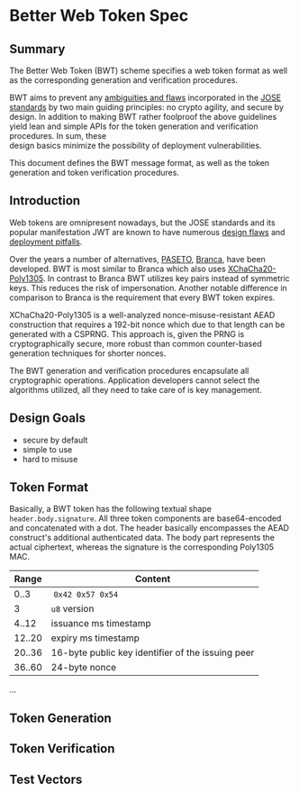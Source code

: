 # Better Web Token Spec

## Summary

The Better Web Token (BWT) scheme specifies a web token format as well as the
corresponding generation and verification procedures.

BWT aims to prevent any [ambiguities and flaws](🔮) incorporated in the
[JOSE standards](🔮) by two main guiding principles: no crypto agility, and secure by design. In addition to making BWT rather foolproof the above guidelines yield lean and
simple APIs for the token generation and verification procedures. In sum, these  
design basics minimize the possibility of deployment vulnerabilities.

This document defines the BWT message format, as well as the token generation
and token verification procedures.

## Introduction

Web tokens are omnipresent nowadays, but the JOSE standards and its popular
manifestation JWT are known to have numerous [design flaws](🔮) and
[deployment pitfalls](🔮).

Over the years a number of alternatives, [PASETO](🔮), [Branca](🔮), have been
developed. BWT is most similar to Branca which also uses
[XChaCha20-Poly1305](🔮). In contrast to Branca BWT utilizes key pairs instead
of symmetric keys. This reduces the risk of impersonation. Another notable
difference in comparison to Branca is the requirement that every BWT token
expires.

XChaCha20-Poly1305 is a well-analyzed nonce-misuse-resistant AEAD construction
that requires a 192-bit nonce which due to that length can be generated with a
CSPRNG. This approach is, given the PRNG is cryptographically secure, more
robust than common counter-based generation techniques for shorter nonces.

The BWT generation and verification procedures encapsulate all cryptographic
operations. Application developers cannot select the algorithms utilized, all
they need to take care of is key management.

## Design Goals

+ secure by default
+ simple to use
+ hard to misuse

## Token Format

Basically, a BWT token has the following textual shape `header.body.signature`.
All three token components are base64-encoded and concatenated with a dot. The
header basically encompasses the AEAD construct's additional authenticated data.
The body part represents the actual ciphertext, whereas the signature is the
corresponding Poly1305 MAC.

|Range|Content|
------|-------|
0..3  | `0x42 0x57 0x54`
3     | `u8` version
4..12 | issuance ms timestamp
12..20| expiry ms timestamp
20..36| 16-byte public key identifier of the issuing peer
36..60| 24-byte nonce

...

## Token Generation

## Token Verification

## Test Vectors

